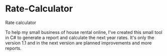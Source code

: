 # Rate-Calculator
Rate calculator

To help my small business of house rental online, I've created this small tool in C# to generate a report and calculate the next year rates. It's only the version 1.1 and in the next version are planned improvements and more reports.
